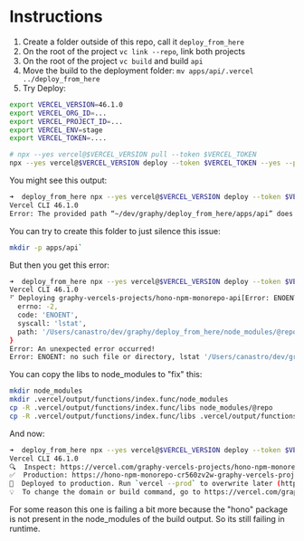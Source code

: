 # Instructions

1. Create a folder outside of this repo, call it `deploy_from_here`
2. On the root of the project `vc link --repo`, link both projects
3. On the root of the project `vc build` and build `api`
4. Move the build to the deployment folder: `mv apps/api/.vercel ../deploy_from_here`
5. Try Deploy:

```bash
export VERCEL_VERSION=46.1.0
export VERCEL_ORG_ID=...
export VERCEL_PROJECT_ID=...
export VERCEL_ENV=stage
export VERCEL_TOKEN=....

# npx --yes vercel@$VERCEL_VERSION pull --token $VERCEL_TOKEN
npx --yes vercel@$VERCEL_VERSION deploy --token $VERCEL_TOKEN --yes --prebuilt --archive=tgz
```

You might see this output:

```bash
➜  deploy_from_here npx --yes vercel@$VERCEL_VERSION deploy --token $VERCEL_TOKEN --yes --prebuilt --archive=tgz
Vercel CLI 46.1.0
Error: The provided path “~/dev/graphy/deploy_from_here/apps/api” does not exist. To change your Project Settings, go to https://vercel.com/graphy-vercels-projects/hono-npm-monorepo-api/settings
```

You can try to create this folder to just silence this issue: 

```bash
mkdir -p apps/api`
```

But then you get this error:
```bash
➜  deploy_from_here npx --yes vercel@$VERCEL_VERSION deploy --token $VERCEL_TOKEN --yes --prebuilt --archive=tgz
Vercel CLI 46.1.0
⠋ Deploying graphy-vercels-projects/hono-npm-monorepo-api[Error: ENOENT: no such file or directory, lstat '/Users/canastro/dev/graphy/deploy_from_here/node_modules/@repo/logger'] {
  errno: -2,
  code: 'ENOENT',
  syscall: 'lstat',
  path: '/Users/canastro/dev/graphy/deploy_from_here/node_modules/@repo/logger'
}
Error: An unexpected error occurred!
Error: ENOENT: no such file or directory, lstat '/Users/canastro/dev/graphy/deploy_from_here/node_modules/@repo/logger'
```

You can copy the libs to node_modules to "fix" this:
```bash
mkdir node_modules
mkdir .vercel/output/functions/index.func/node_modules
cp -R .vercel/output/functions/index.func/libs node_modules/@repo 
cp -R .vercel/output/functions/index.func/libs .vercel/output/functions/index.func/node_modules/@repo 
```

And now:
```bash
➜  deploy_from_here npx --yes vercel@$VERCEL_VERSION deploy --token $VERCEL_TOKEN --yes --prebuilt --archive=tgz
Vercel CLI 46.1.0
🔍  Inspect: https://vercel.com/graphy-vercels-projects/hono-npm-monorepo-api/G28qXTyf3sQkxFNzcZZH3d3RdNQC [2s]
✅  Production: https://hono-npm-monorepo-cr560zv2w-graphy-vercels-projects.vercel.app [2s]
📝  Deployed to production. Run `vercel --prod` to overwrite later (https://vercel.link/2F).
💡  To change the domain or build command, go to https://vercel.com/graphy-vercels-projects/hono-npm-monorepo-api/settings
```

For some reason this one is failing a bit more because the "hono" package is not present in the node_modules of the build output. 
So its still failing in runtime.